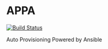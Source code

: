 APPA
=====
[![Build Status](https://travis-ci.org/JeanFred/APPA.svg)](https://travis-ci.org/JeanFred/APPA)

Auto Provisioning Powered by Ansible
